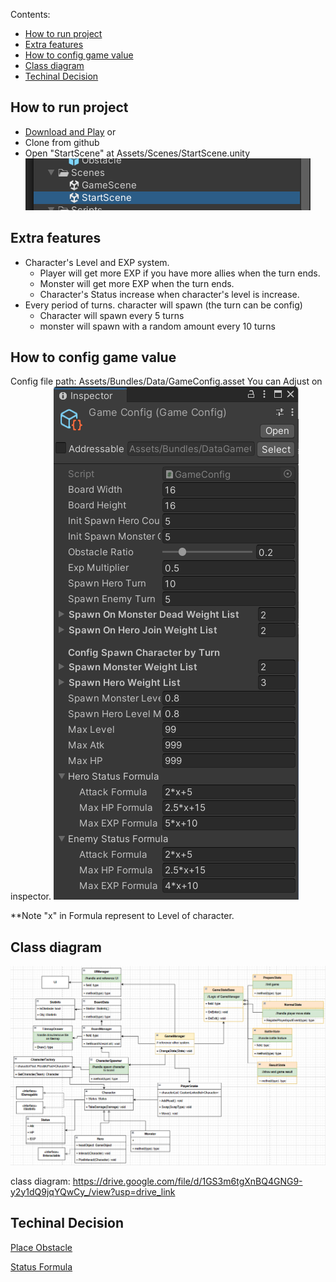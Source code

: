 
Contents:

- [How to run project](#how-to-run-project)
- [Extra features](#extra-features)
- [How to config game value](#how-to-config-game-value)
- [Class diagram](#class-diagram)
- [Techinal Decision](#techinal-decision)

## How to run project

- [Download and Play](https://drive.google.com/file/d/1Z__xrLDYNwXQD7PEeu7OCxx_P9n00tsq/view?usp=drive_link)
or
- Clone from github
- Open "StartScene" at Assets/Scenes/StartScene.unity
![Start Scene](document/img/startscene.png)

## Extra features

- Character's Level and EXP system.
   - Player will get more EXP if you have more allies when the turn ends.
   - Monster will get more EXP when the turn ends.
   - Character's Status increase when character's level is increase.
- Every period of turns. character will spawn (the turn can be config)
   - Character will spawn every 5 turns
   - monster will spawn with a random amount every 10 turns

## How to config game value
Config file path:
Assets/Bundles/Data/GameConfig.asset
You can Adjust on inspector.
![Config](document/img/config.jpg)

**Note
"x" in Formula represent to Level of character.

## Class diagram
![Class Diagram](document/img/class-diagram.png)

class diagram:
https://drive.google.com/file/d/1GS3m6tgXnBQ4GNG9-y2y1dQ9jqYQwCy_/view?usp=drive_link

## Techinal Decision
[Place Obstacle](document/place-obstacle.md)

[Status Formula](document/status-formula.md)

